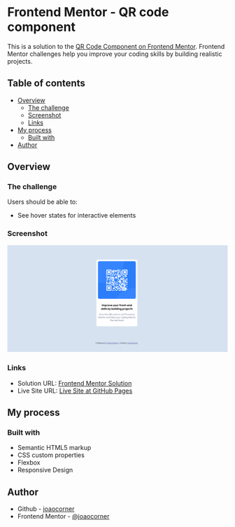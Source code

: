 # Frontend Mentor - QR code component

This is a solution to the [QR Code Component on Frontend Mentor](https://www.frontendmentor.io/challenges/qr-code-component-iux_sIO_H). Frontend Mentor challenges help you improve your coding skills by building realistic projects. 

## Table of contents

- [Overview](#overview)
  - [The challenge](#the-challenge)
  - [Screenshot](#screenshot)
  - [Links](#links)
- [My process](#my-process)
  - [Built with](#built-with)
- [Author](#author)


## Overview

### The challenge

Users should be able to:

- See hover states for interactive elements

### Screenshot

![](./images/preview.png)



### Links

- Solution URL: [Frontend Mentor Solution](https://www.frontendmentor.io/solutions/responsive-landing-page-using-css-flexbox-bZhlmga6Br)
- Live Site URL: [Live Site at GitHub Pages](https://joaocorner.github.io/QR-code-component//)


## My process

### Built with

- Semantic HTML5 markup
- CSS custom properties
- Flexbox
- Responsive Design



## Author
- Github - [joaocorner](https://github.com/joaocorner)
- Frontend Mentor - [@joaocorner](https://www.frontendmentor.io/profile/joaocorner)




